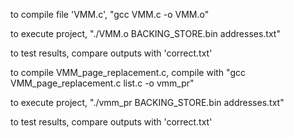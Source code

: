 

to compile file 'VMM.c', "gcc VMM.c -o VMM.o"

to execute project, "./VMM.o BACKING_STORE.bin addresses.txt"

to test results, compare outputs with 'correct.txt'


to compile VMM_page_replacement.c, compile with "gcc VMM_page_replacement.c list.c -o vmm_pr"

to execute project, "./vmm_pr BACKING_STORE.bin addresses.txt"

to test results, compare outputs with 'correct.txt'
